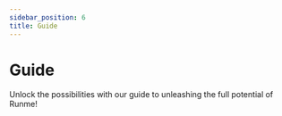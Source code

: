 ```yaml
---
sidebar_position: 6
title: Guide
---
```


# Guide

Unlock the possibilities with our guide to unleashing the full potential of Runme!
